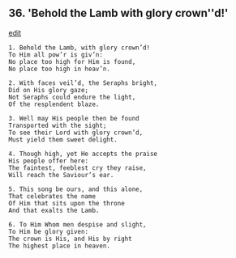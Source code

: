 
## 36.  'Behold the Lamb with glory crown''d!'
[edit](https://docs.google.com/document/d/15wq9Z1dVyivVg2eQwK7facHDZAStIyTE/edit?mode=html)



    1. Behold the Lamb, with glory crown’d!
    To Him all pow’r is giv’n:
    No place too high for Him is found,
    No place too high in heav’n.

    2. With faces veil’d, the Seraphs bright,
    Did on His glory gaze;
    Not Seraphs could endure the light,
    Of the resplendent blaze.

    3. Well may His people then be found
    Transported with the sight;
    To see their Lord with glory crown’d, 
    Must yield them sweet delight.

    4. Though high, yet He accepts the praise
    His people offer here:
    The faintest, feeblest cry they raise, 
    Will reach the Saviour’s ear.

    5. This song be ours, and this alone,
    That celebrates the name 
    Of Him that sits upon the throne 
    And that exalts the Lamb.

    6. To Him Whom men despise and slight, 
    To Him be glory given:
    The crown is His, and His by right 
    The highest place in heaven.
